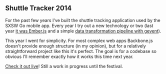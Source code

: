 Shuttle Tracker 2014
--------------------

For the past few years I've built the shuttle tracking application used by the SXSW Go mobile app. Every year I try out a new technology or two (last year [it was Ember.js](https://github.com/gati/tracker) and a simple [data transformation pipeline with gevent](https://github.com/gati/python-async-consumer)). 

This year I went for simplicity. For most complex web apps Backbone.js doesn't provide enough structure (in my opinion), but for a relatively straightforward project like this it's perfect. The goal is for a codebase so obvious I'll remember exactly how it works this time next year.

[Check it out live](http://shuttles.sxsw.com)! Still a work in progress until the festival. 
